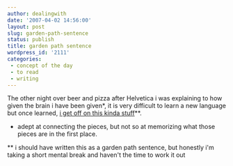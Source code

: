 ```yaml
---
author: dealingwith
date: '2007-04-02 14:56:00'
layout: post
slug: garden-path-sentence
status: publish
title: garden path sentence
wordpress_id: '2111'
categories:
 - concept of the day
 - to read
 - writing
---
```


The other night over beer and pizza after Helvetica i was explaining to how
given the brain i have been given*, it is very difficult to learn a new
language but once learned, [i get off on this kinda stuff][1]**.

* adept at connecting the pieces, but not so at memorizing what those pieces
are in the first place.

** i should have written this as a garden path sentence, but honestly i'm
taking a short mental break and haven't the time to work it out

   [1]: http://en.wikipedia.org/wiki/Garden_path_sentence

